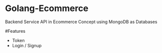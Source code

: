 # Golang-Ecommerce
Backend Service API in Ecommerce Concept using MongoDB as Databases

#Features
- Token
- Login / Signup
